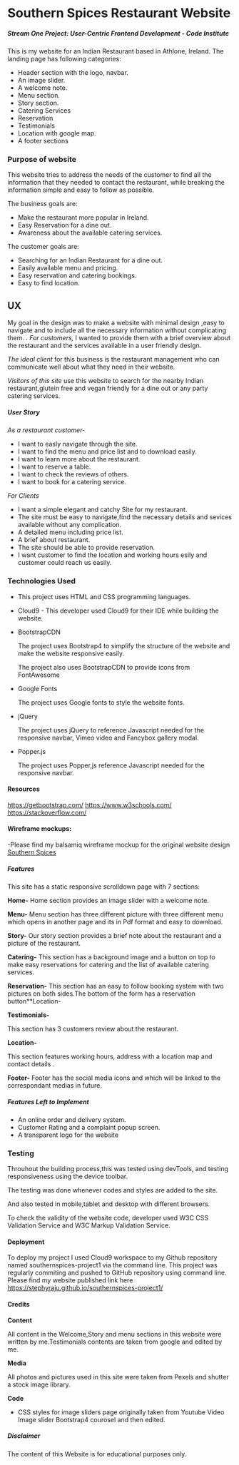 # Southern Spices Restaurant Website

 ##### Stream One Project: User-Centric Frontend Development - Code Institute
 
This is my website for an Indian Restaurant based in Athlone, Ireland. 
The landing page has following categories:

*	Header section with the logo, navbar.
*	An image slider.
*	A welcome note.
*	Menu section.
*	Story section.
*	Catering Services
*	Reservation
*	Testimonials
*	Location with google map.
*	A footer sections 

### Purpose of website

This website tries to address the needs of the customer to find all the information that they needed to contact the restaurant, while breaking the information simple and easy to follow as possible.

The business goals are:

*	Make the restaurant more popular in Ireland.
*	Easy Reservation for a dine out.
*	Awareness about the available catering services.
	 

The customer goals are:

*	Searching for an Indian Restaurant for a dine out.
*	Easily available menu and pricing.
*	Easy reservation and catering bookings.
*	Easy to find location.

## UX

My goal in the design was to make a website with minimal design ,easy to navigate and to include all the necessary information without complicating them.
.
*For customers,* I wanted to provide them with a brief overview about the restaurant and the services available in a user friendly design. 

*The ideal client* for this business is the restaurant management who can communicate well about what they need in their website. 

*Visitors of this site* use this website to search for the nearby Indian restaurant,glutein free and vegan friendly for a dine out or any party catering services.

##### User Story
 *As a restaurant customer-*
 - I want to easly navigate through the site. 
 - I want to find the menu and price list and to download easily.
 - I want to learn more about the restaurant.
 - I want to reserve a table.
 - I want to check the reviews of others.
 - I want to book for a catering service.
 
*For Clients*
- I want a simple elegant and catchy Site for my restaurant.
- The site must be easy to navigate,find the necessary details and sevices available without any complication.
- A detailed menu including price list.
- A brief about restaurant.
- The site should be able to provide reservation.
- I want customer to find the location and working hours esily and customer could reach us easily.

 
### Technologies Used

*	This project uses HTML and CSS programming languages.

*	Cloud9 - This developer used Cloud9 for their IDE while building the website.

*	BootstrapCDN

	The project uses Bootstrap4 to simplify the structure of the website and make the website responsive easily.
	
	The project also uses BootstrapCDN to provide icons from FontAwesome
*	Google Fonts

	The project uses Google fonts to style the website fonts.
*	jQuery

	The project uses jQuery to reference Javascript needed for the responsive navbar, Vimeo video and Fancybox gallery modal.
*	Popper.js

	The project uses Popper,js reference Javascript needed for the responsive navbar.
 
#### Resources

https://getbootstrap.com/ https://www.w3schools.com/ https://stackoverflow.com/  

####  Wireframe mockups:

 -Please find my balsamiq wireframe mockup for the original website design [Southern Spices](https://stephyraju.github.io/southernspices-project1/wireframe/wireframe.pdf)

##### Features

This site has a static responsive scrolldown page with 7 sections:

**Home-**
     Home section provides an image slider with a welcome note.
     
**Menu-**
    Menu section has three different picture with three different menu which opens in another page and its in Pdf format and easy to download.

 **Story-**
  Our story section provides a brief note about the restaurant and a picture of the restaurant.

**Catering-**
This section has a background image and a button on top to make easy reservations for catering and the list of available catering services.

**Reservation-**
This section has an easy to follow booking system with two pictures on both sides.The bottom of the form has a reservation button**Location-

**Testimonials-**

This section has 3 customers review about the restaurant.

**Location-**

This section features working hours, address with a location map and contact details .
 
**Footer-**
Footer has the social media icons and which will be linked to the correspondant medias in future.

##### Features Left to Implement

* An online order and delivery system.
* Customer Rating and a complaint popup screen.
* A transparent logo for the website 



### Testing

Throuhout the building process,this was tested using devTools, and testing responsiveness using the device toolbar.

The testing was done whenever codes and styles are added to the site.

And also tested in mobile,tablet and desktop with different browsers.

To check the validity of the website code, developer used W3C CSS Validation Service and W3C Markup Validation Service.

#### Deployment

To deploy my project I used Cloud9 workspace to my Github repository named southernspices-project1 via the command line.
This project was regularly commiting and pushed to GitHub repository using command line.
Please find my website published link here https://stephyraju.github.io/southernspices-project1/


#### Credits

**Content**

All content in the Welcome,Story and menu sections in this website were written by me.Testimonials contents are taken from google and edited by me.

**Media**

All photos and pictures used in this site were taken from Pexels and shutter a stock image library. 

**Code**

* CSS styles for image sliders page originally taken from Youtube Video Image slider Bootstrap4 courosel and then edited.


##### Disclaimer

The content of this Website is for educational purposes only.





